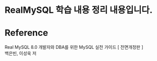 # RealMySQL 학습 내용 정리 내용입니다.

# Reference
Real MySQL 8.0 개발자와 DBA를 위한 MySQL 실전 가이드 [ 전면개정판 ]  
백은빈, 이성욱 저  
